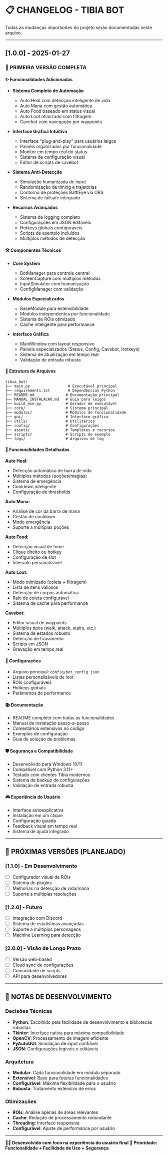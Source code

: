 # 📋 CHANGELOG - TIBIA BOT

Todas as mudanças importantes do projeto serão documentadas neste arquivo.

---

## [1.0.0] - 2025-01-27

### 🎉 PRIMEIRA VERSÃO COMPLETA

#### ✨ Funcionalidades Adicionadas
- **Sistema Completo de Automação**
  - Auto Heal com detecção inteligente de vida
  - Auto Mana com gestão automática
  - Auto Food baseado em status visual
  - Auto Loot otimizado com filtragem
  - Cavebot com navegação por waypoints

- **Interface Gráfica Intuitiva**
  - Interface "plug-and-play" para usuários leigos
  - Painéis organizados por funcionalidade
  - Monitor em tempo real do status
  - Sistema de configuração visual
  - Editor de scripts de cavebot

- **Sistema Anti-Detecção**
  - Simulação humanizada de input
  - Randomização de timing e trajetórias
  - Contorno de proteções BattlEye via OBS
  - Sistema de failsafe integrado

- **Recursos Avançados**
  - Sistema de logging completo
  - Configurações em JSON editáveis
  - Hotkeys globais configuráveis
  - Scripts de exemplo incluídos
  - Múltiplos métodos de detecção

#### 🛠️ Componentes Técnicos
- **Core System**
  - BotManager para controle central
  - ScreenCapture com múltiplos métodos
  - InputSimulator com humanização
  - ConfigManager com validação

- **Módulos Especializados**
  - BaseModule para extensibilidade
  - Módulos independentes por funcionalidade
  - Sistema de ROIs otimizado
  - Cache inteligente para performance

- **Interface Gráfica**
  - MainWindow com layout responsivo
  - Painéis especializados (Status, Config, Cavebot, Hotkeys)
  - Sistema de atualização em tempo real
  - Validação de entrada robusta

#### 📁 Estrutura de Arquivos
```
tibia_bot/
├── main.py                 # Executável principal
├── requirements.txt        # Dependências Python
├── README.md              # Documentação principal
├── MANUAL_INSTALACAO.md   # Guia para leigos
├── build_exe.py           # Gerador de executável
├── core/                  # Sistema principal
├── modules/               # Módulos de funcionalidade
├── gui/                   # Interface gráfica
├── utils/                 # Utilitários
├── config/                # Configurações
├── assets/                # Templates e recursos
├── scripts/               # Scripts de exemplo
└── logs/                  # Arquivos de log
```

#### 🎯 Funcionalidades Detalhadas

**Auto Heal:**
- Detecção automática de barra de vida
- Múltiplos métodos (poções/magias)
- Sistema de emergência
- Cooldown inteligente
- Configuração de thresholds

**Auto Mana:**
- Análise de cor da barra de mana
- Gestão de cooldown
- Modo emergência
- Suporte a múltiplas poções

**Auto Food:**
- Detecção visual de fome
- Clique direito ou hotkey
- Configuração de slot
- Intervalo personalizável

**Auto Loot:**
- Modo otimizado (coleta + filtragem)
- Lista de itens valiosos
- Detecção de corpos automática
- Raio de coleta configurável
- Sistema de cache para performance

**Cavebot:**
- Editor visual de waypoints
- Múltiplos tipos (walk, attack, stairs, etc.)
- Sistema de estados robusto
- Detecção de travamento
- Scripts em JSON
- Gravação em tempo real

#### 🔧 Configurações
- Arquivo principal: `config/bot_config.json`
- Listas personalizáveis de loot
- ROIs configuráveis
- Hotkeys globais
- Parâmetros de performance

#### 📚 Documentação
- README completo com todas as funcionalidades
- Manual de instalação passo-a-passo
- Comentários extensivos no código
- Exemplos de configuração
- Guia de solução de problemas

#### 🛡️ Segurança e Compatibilidade
- Desenvolvido para Windows 10/11
- Compatível com Python 3.11+
- Testado com clientes Tibia modernos
- Sistema de backup de configurações
- Validação de entrada robusta

#### 🎮 Experiência do Usuário
- Interface autoexplicativa
- Instalação em um clique
- Configuração guiada
- Feedback visual em tempo real
- Sistema de ajuda integrado

---

## 🔮 PRÓXIMAS VERSÕES (PLANEJADO)

### [1.1.0] - Em Desenvolvimento
- [ ] Configurador visual de ROIs
- [ ] Sistema de plugins
- [ ] Melhorias na detecção de vida/mana
- [ ] Suporte a múltiplas resoluções

### [1.2.0] - Futuro
- [ ] Integração com Discord
- [ ] Sistema de estatísticas avançadas
- [ ] Suporte a múltiplos personagens
- [ ] Machine Learning para detecção

### [2.0.0] - Visão de Longo Prazo
- [ ] Versão web-based
- [ ] Cloud sync de configurações
- [ ] Comunidade de scripts
- [ ] API para desenvolvedores

---

## 📝 NOTAS DE DESENVOLVIMENTO

### Decisões Técnicas
- **Python**: Escolhido pela facilidade de desenvolvimento e bibliotecas robustas
- **Tkinter**: Interface nativa para máxima compatibilidade
- **OpenCV**: Processamento de imagem eficiente
- **PyAutoGUI**: Simulação de input confiável
- **JSON**: Configurações legíveis e editáveis

### Arquitetura
- **Modular**: Cada funcionalidade em módulo separado
- **Extensível**: Base para futuras funcionalidades
- **Configurável**: Máxima flexibilidade para o usuário
- **Robusta**: Tratamento extensivo de erros

### Otimizações
- **ROIs**: Análise apenas de áreas relevantes
- **Cache**: Redução de processamento redundante
- **Threading**: Interface responsiva
- **Configurável**: Ajuste de performance por usuário

---

**👨‍💻 Desenvolvido com foco na experiência do usuário final**
**🎯 Prioridade: Funcionalidade + Facilidade de Uso + Segurança**